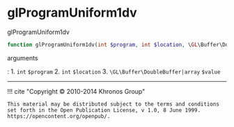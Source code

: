# glProgramUniform1dv
glProgramUniform1dv

```php
function glProgramUniform1dv(int $program, int $location, \GL\Buffer\DoubleBuffer|array $value) : void
```



arguments

:    1. `int` `$program` 
    2. `int` `$location` 
    3. `\GL\Buffer\DoubleBuffer|array` `$value` 



---
     

!!! cite "Copyright © 2010-2014 Khronos Group"

    This material may be distributed subject to the terms and conditions set forth in the Open Publication License, v 1.0, 8 June 1999. https://opencontent.org/openpub/.